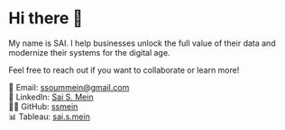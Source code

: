 # Hi there 👋

My name is SAI. I help businesses unlock the full value of their data and modernize their systems for the digital age.

Feel free to reach out if you want to collaborate or learn more!

📧 Email: [ssoummein@gmail.com](mailto:ssoummein@gmail.com)  
🔗 LinkedIn: [Sai S. Mein](https://www.linkedin.com/in/saisoummein/)  
👨‍💻 GitHub: [ssmein](https://github.com/ssmein)  
📊 Tableau: [sai.s.mein](https://public.tableau.com/app/profile/sai.s.mein/vizzes)
